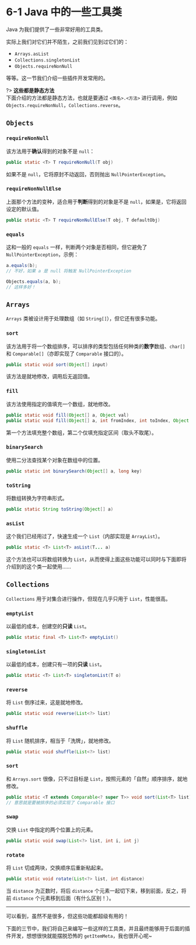 # 6-1 Java 中的一些工具类

Java 为我们提供了一些非常好用的工具类。

实际上我们对它们并不陌生，之前我们见到过它们的：

- `Arrays.asList`
- `Collections.singletonList`
- `Objects.requireNonNull`

等等。这一节我们介绍一些插件开发常用的。

?> **这些都是静态方法**<br/>下面介绍的方法都是静态方法，也就是要通过 `<类名>.<方法>` 进行调用，例如 `Objects.requireNonNull`，`Collections.reverse`。

## `Objects`

### `requireNonNull`

该方法用于**确认**得到的对象不是 `null`：

```java
public static <T> T requireNonNull(T obj)
```

如果不是 `null`，它将原封不动返回，否则抛出 `NullPointerException`。

### `requireNonNullElse`

上面那个方法的变种，适合用于**判断**得到的对象是不是 `null`，如果是，它将返回设定的默认值。

```java
public static <T> T requireNonNullElse(T obj, T defaultObj)
```

### `equals`

这和一般的 `equals` 一样，判断两个对象是否相同，但它避免了 `NullPointerException`，示例：

```java
a.equals(b);
// 不好，如果 a 是 null 将触发 NullPointerException

Objects.equals(a, b);
// 这样多好！
```

## `Arrays`

`Arrays` 类被设计用于处理数组（如 `String[]`），但它还有很多功能。

### `sort`

该方法用于将一个数组排序，可以排序的类型包括任何种类的**数字**数组、`char[]` 和 `Comparable[]`（亦即实现了 `Comparable` 接口的）。

```java
public static void sort(Object[] input)
```

该方法是就地修改，调用后无返回值。

### `fill`

该方法使用指定的值填充一个数组，就地修改。

```java
public static void fill(Object[] a, Object val)
public static void fill(Object[] a, int fromIndex, int toIndex, Object val)
```

第一个方法填充整个数组，第二个仅填充指定区间（取头不取尾）。

### `binarySearch`

使用二分法查找某个对象在数组中的位置。

```java
public static int binarySearch(Object[] a, long key)
```

### `toString`

将数组转换为字符串形式。

```java
public static String toString(Object[] a)
```

### `asList`

这个我们已经用过了，快速生成一个 `List`（内部实现是 `ArrayList`）。

```java
public static <T> List<T> asList(T... a)
```

这个方法也可以将数组转换为 `List`，从而使得上面这些功能可以同时与下面即将介绍到的这个类一起使用……

## `Collections`

`Collections` 用于对集合进行操作，但现在几乎只用于 `List`，性能很高。

### `emptyList`

以最低的成本，创建空的**只读** `List`。

```java
public static final <T> List<T> emptyList()
```

### `singletonList`

以最低的成本，创建只有一项的**只读** `List`。

```java
public static <T> List<T> singletonList(T o)
```

### `reverse`

将 `List` 倒序过来，这是就地修改。

```java
public static void reverse(List<?> list)
```

### `shuffle`

将 `List` 随机排序，相当于「洗牌」，就地修改。

```java
public static void shuffle(List<?> list)
```

### `sort`

和 `Arrays.sort` 很像，只不过目标是 `List`，按照元素的「自然」顺序排序，就地修改。

```java
public static <T extends Comparable<? super T>> void sort(List<T> list)
// 意思就是要被排序的必须实现了 Comparable 接口
```

### `swap`

交换 `List` 中指定的两个位置上的元素。

```java
public static void swap(List<?> list, int i, int j)
```

### `rotate`

将 `List` 切成两块，交换顺序后重新粘起来。

```java
public static void rotate(List<?> list, int distance)
```

当 `distance` 为正数时，将后 `distance` 个元素一起切下来，移到前面，反之，将前 `distance` 个元素移到后面（有什么区别！）。

---

可以看到，虽然不是很多，但这些功能都超级有用的！

下面的三节中，我们将自己来编写一些这样的工具类，并且最终能够用于后面的插件开发，想想很快就能摆脱恐怖的 `getItemMeta`，我也很开心呢~
